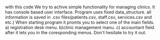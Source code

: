 with this code We try to achive simple functionality for managing clinics. It has console based user interface. 
Program uses fixed data_structure. all information is saved in .csv files(patients.csv, staff.csv, services.csv and etc.)
When starting program it promts you to select one of the main fields. a) registration desk menu. b)clinic management manu. c) accountant field. after it lets you in the coresponding menus.
Don't hesitate to try it out. 
